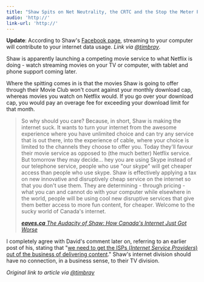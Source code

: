 ```yaml
---
title: "Shaw Spits on Net Neutrality, the CRTC and the Stop the Meter Petition"
audio: 'http://'
link-url: 'http://'
---
```

<p><strong>Update</strong>: According to Shaw's <a href="http://www.facebook.com/topic.php?uid=151441184886657&topic=711">Facebook page</a>, streaming to your computer will contribute to your internet data usage. <em>Link via <a href="https://twitter.com/timbray/status/91940817958223872">@timbray</a></em>.</p>
<p>Shaw is apparently launching a competing movie service to what Netflix is doing - watch streaming movies on your TV or computer, with tablet and phone support coming later.</p>
<p>Where the spitting comes in is that the movies Shaw is going to offer through their Movie Club won't count against your monthly download cap, whereas movies you watch on Netflix would. If you go over your download cap, you  would pay an overage fee for exceeding your download limit for that month.</p>
<blockquote><p>So why should you care? Because, in short, Shaw is making the internet suck. It wants to turn your internet from the awesome experience where you have unlimited choice and can try any service that is out there, into the experience of cable, where your choice is limited to the channels they choose to offer you. Today they'll favour their movie service as opposed to (the much better) Netflix service. But tomorrow they may decide... hey you are using Skype instead of our telephone service, people who use "our skype" will get cheaper access than people who use skype. Shaw is effectively applying a tax on new innovative and disruptively cheap service on the internet so that you don't use them. They are determining - through pricing - what you can and cannot do with your computer while elsewhere in the world, people will be using cool new disruptive services that give them better access to more fun content, for cheaper. Welcome to the sucky world of Canada's internet.</p>
<p><cite><a href="http://eaves.ca/2011/07/15/the-audacity-of-shaw-how-canadas-internet-just-got-worse/"><strong>eaves.ca</strong> The Audacity of Shaw: How Canada's Internet Just Got Worse</a></cite></p></blockquote>
<p>I completely agree with David's comment later on, referring to an earlier post of his, stating that "<a href="http://eaves.ca/2011/05/24/how-to-unsuck-canada’s-internet-creating-the-right-incentives/">we need to get the ISPs (<em>Internet Service Providers</em>) out of the business of delivering content</a>." Shaw's internet division should have no connection, in a business sense, to their TV division.</p>
<p><em>Original link to article via <a href="https://twitter.com/timbray/status/91916141336866816">@timbray</a></em></p>

